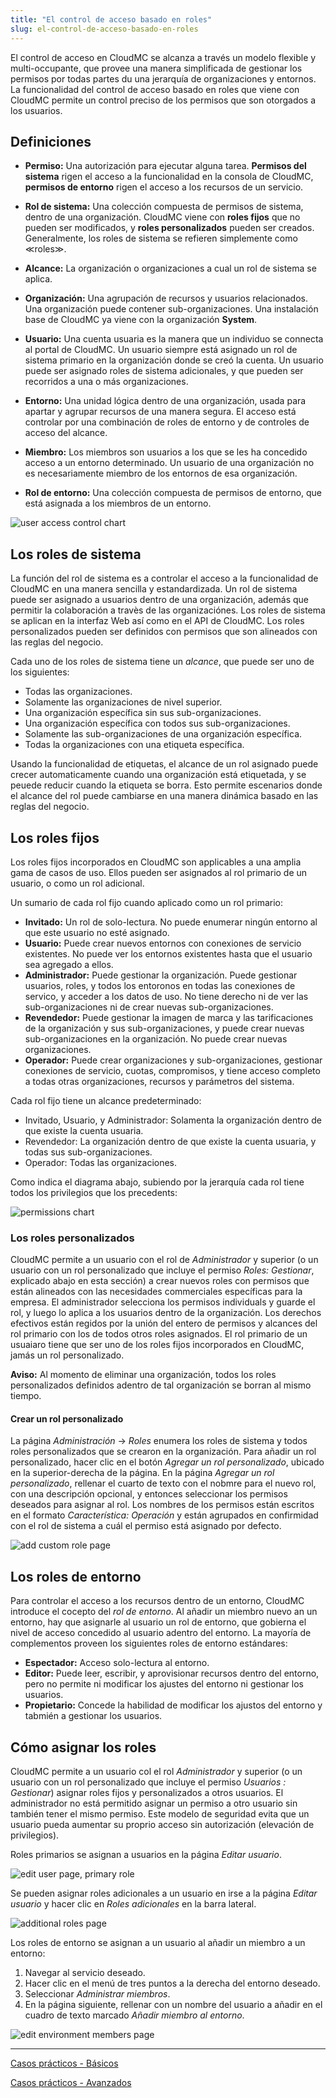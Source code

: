 ```yaml
---
title: "El control de acceso basado en roles"
slug: el-control-de-acceso-basado-en-roles
---
```



El control de acceso en CloudMC se alcanza a través un modelo flexible y multi-occupante, que provee una manera simplificada de gestionar los permisos por todas partes du una jerarquía de organizaciones y entornos.  La funcionalidad del control de acceso basado en roles que viene con CloudMC permite un control preciso de los permisos que son otorgados a los usuarios.

## Definiciones
- **Permiso:** Una autorización para ejecutar alguna tarea.  **Permisos del sistema** rigen el acceso a la funcionalidad en la consola de CloudMC, **permisos de entorno** rigen el acceso a los recursos de un servicio.

- **Rol de sistema:**  Una colección compuesta de permisos de sistema, dentro de una organización.  CloudMC viene con **roles fijos** que no pueden ser modificados, y **roles personalizados** pueden ser creados.  Generalmente, los roles de sistema se refieren simplemente como ≪roles≫.

- **Alcance:** La organización o organizaciones a cual un rol de sistema se aplica.

- **Organización:** Una agrupación de recursos y usuarios relacionados. Una organización puede contener sub-organizaciones.  Una instalación base de CloudMC ya viene con la organización **System**.

- **Usuario:** Una cuenta usuaria es la manera que un individuo se connecta al portal de CloudMC.  Un usuario siempre está asignado un rol de sistema primario en la organización donde se creó la cuenta.  Un usuario puede ser asignado roles de sistema adicionales, y que pueden ser recorridos a una o más organizaciones.

- **Entorno:** Una unidad lógica dentro de una organización, usada para apartar y agrupar recursos de una manera segura.  El acceso está controlar por una combinación de roles de entorno y de controles de acceso del alcance.

- **Miembro:**  Los miembros son usuarios a los que se les ha concedido acceso a un entorno determinado. Un usuario de una organización no es necesariamente miembro de los entornos de esa organización.

- **Rol de entorno:** Una colección compuesta de permisos de entorno, que está asignada a los miembros de un entorno.

![user access control chart](/assets/rbac-roles-chart-es.png)

## Los roles de sistema
La función del rol de sistema es a controlar el acceso a la funcionalidad de CloudMC en una manera sencilla y estandardizada.  Un rol de sistema puede ser asignado a usuarios dentro de una organización, además que permitir la colaboración a travès de las organizaciónes.  Los roles de sistema se aplican en la interfaz Web así como en el API de CloudMC.  Los roles personalizados pueden ser definidos con permisos que son alineados con las reglas del negocio.

Cada uno de los roles de sistema tiene un *alcance*, que puede ser uno de los siguientes:

- Todas las organizaciones.
- Solamente las organizaciones de nivel superior.
- Una organización específica sin sus sub-organizaciones.
- Una organización específica con todos sus sub-organizaciones.
- Solamente las sub-organizaciones de una organización específica.
- Todas la organizaciones con una etiqueta específica.

Usando la funcionalidad de etiquetas, el alcance de un rol asignado puede crecer automaticamente cuando una organización está etiquetada, y se peuede reducir cuando la etiqueta se borra.  Esto permite escenarios donde el alcance del rol puede cambiarse en una manera dinámica basado en las reglas del negocio.

## Los roles fijos
Los roles fijos incorporados en CloudMC son applicables a una amplia gama de casos de uso.  Ellos pueden ser asignados al rol primario de un usuario, o como un rol adicional.

Un sumario de cada rol fijo cuando aplicado como un rol primario:

- **Invitado:**  Un rol de solo-lectura.  No puede enumerar ningún entorno al que este usuario no esté asignado.
- **Usuario:**  Puede crear nuevos entornos con conexiones de servicio existentes.  No puede ver los entornos existentes hasta que el usuario sea agregado a ellos.
- **Administrador:**  Puede gestionar la organización.  Puede gestionar usuarios, roles, y todos los entoronos en todas las conexiones de servico, y acceder a los datos de uso.  No tiene derecho ni de ver las sub-organizaciones ni de crear nuevas sub-organizaciones.
- **Revendedor:**  Puede gestionar la imagen de marca y las tarificaciones de la organización y sus sub-organizaciones, y puede crear nuevas sub-organizaciones en la organización.  No puede crear nuevas organizaciones.
- **Operador:**  Puede crear organizaciones y sub-organizaciones, gestionar conexiones de servicio, cuotas, compromisos, y tiene acceso completo a todas otras organizaciones, recursos y parámetros del sistema.

Cada rol fijo tiene un alcance predeterminado:
- Invitado, Usuario, y Administrador:  Solamenta la organización dentro de que existe la cuenta usuaria.
- Revendedor:  La organización dentro de que existe la cuenta usuaria, y todas sus sub-organizaciones.
- Operador:  Todas las organizaciones.

Como indica el diagrama abajo, subiendo por la jerarquía cada rol tiene todos los privilegios que los precedents:

![permissions chart](/assets/rbac-permissions-es.png)

### Los roles personalizados

CloudMC permite a un usuario con el rol de *Administrador* y superior (o un usuario con un rol personalizado que incluye el permiso *Roles: Gestionar*, explicado abajo en esta sección) a crear nuevos roles con permisos que están alineados con las necesidades commerciales específicas para la empresa.  El administrador selecciona los permisos individuals y guarde el rol, y luego lo aplica a los usuarios dentro de la organización.  Los derechos efectivos están regidos por la unión del entero de permisos y alcances del rol primario con los de todos otros roles asignados.  El rol primario de un usuaiaro tiene que ser uno de los roles fijos incorporados en CloudMC, jamás un rol personalizado.

**Aviso:**  Al momento de eliminar una organización, todos los roles personalizados definidos adentro de tal organización se borran al mismo tiempo.

#### Crear un rol personalizado
La página *Administración* -> *Roles* enumera los roles de sistema y todos roles personalizados que se crearon en la organización.  Para añadir un rol personalizado, hacer clic en el botón *Agregar un rol personalizado*, ubicado en la superior-derecha de la página.  En la página *Agregar un rol personalizado*, rellenar el cuarto de texto con el nobmre para el nuevo rol, con una descripción opcional, y entonces seleccionar los permisos deseados para asignar al rol.  Los nombres de los permisos están escritos en el formato *Característica: Operación* y están agrupados en confirmidad con el rol de sistema a cuál el permiso está asignado por defecto.

![add custom role page](/assets/rbac-add_custom_role-en.png)

## Los roles de entorno
Para controlar el acceso a los recursos dentro de un entorno, CloudMC introduce el cocepto del *rol de entorno*.  Al añadir un miembro nuevo an un entorno, hay que asignarle al usuario un rol de entorno, que gobierna el nivel de acceso concedido al usuario adentro del entorno.  La mayoría de complementos proveen los siguientes roles de entorno estándares:

- **Espectador:**  Acceso solo-lectura al entorno.
- **Editor:**  Puede leer, escribir, y aprovisionar recursos dentro del entorno, pero no permite ni modificar los ajustes del entorno ni gestionar los usuarios.
- **Propietario:**  Concede la habilidad de modificar los ajustos del entorno y tabmién a gestionar los usuarios.

## Cómo asignar los roles

CloudMC permite a un usuario col el rol *Administrador* y superior (o un usuario con un rol personalizado que incluye el permiso *Usuarios : Gestionar*) asignar roles fijos y personalizados a otros usuarios.  El administrador no está permitido asignar un permiso a otro usuario sin también tener el mismo permiso.  Este modelo de seguridad evita que un usuario pueda aumentar su proprio acceso sin autorización (elevación de privilegios).

Roles primarios se asignan a usuarios en la página *Editar usuario*.

![edit user page, primary role](/assets/rbac-select_primary_role-en.png)

Se pueden asignar roles adicionales a un usuario en irse a la página *Editar usuario* y hacer clic en *Roles adicionales* en la barra lateral.

![additional roles page](/assets/rbac-additional_roles-en.png)

Los roles de entorno se asignan a un usuario al añadir un miembro a un entorno:
1. Navegar al servicio deseado.
1. Hacer clic en el menú de tres puntos a la derecha del entorno deseado.
1. Seleccionar *Administrar miembros*.
1. En la página siguiente, rellenar con un nombre del usuario a añadir en el cuadro de texto marcado *Añadir miembro al entorno*.

![edit environment members page](/assets/rbac-list_of_env_roles-en.png)

---
[Casos prácticos - Básicos](rbac-use-cases-basic.md)

[Casos prácticos - Avanzados](rbac-use-cases-advanced.md)
